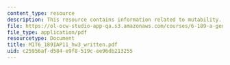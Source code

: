 ```yaml
---
content_type: resource
description: This resource contains information related to mutability.
file: https://ol-ocw-studio-app-qa.s3.amazonaws.com/courses/6-189-a-gentle-introduction-to-programming-using-python-january-iap-2011/c25956afd584e9f8519cee96db213255_MIT6_189IAP11_hw3_written.pdf
file_type: application/pdf
resourcetype: Document
title: MIT6_189IAP11_hw3_written.pdf
uid: c25956af-d584-e9f8-519c-ee96db213255
---
```

